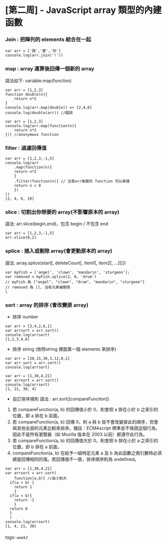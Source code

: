 # [第二周] - JavaScript array 類型的內建函數
### Join : 把陣列的 elements 結合在一起
```javascript=
var arr = ['我','愛','你']
console.log(arr.join('!'))
```
### map : array 運算後回傳一個新的 array
語法如下: variable.map(function)
```javascript=
var arr = [1,2,3]
function double(n){
	return n*2
}
console.log(arr.map(double)) => [2,4,6]
console.log(double(arr)) //錯誤
```
```javascript=
var arr = [1,2,3]
console.log(arr.map(function(n){
	return n*2
})) //anonymous function
```
### filter : 過濾回傳值
```javascript=
var arr = [1,2,3,-1,5]
console.log(arr
    .map(function(n){
    return n*2
    }
    .filter(function(n){ // 注意arr後面的 function 可以串接
    return n > 0
    })
))
[2, 4, 6, 10] 
```
### slice : 切割出你想要的 array(不影響原本的 array)
語法: arr.slice(begin,end)，包含 begin / 不包含 end
```javascript=
var arr = [1,2,3,-1,5]
arr.slice(0,2)
```
### splice : 插入或刪除 array(會更動原本的 array)
語法: array.splice(start[, deleteCount[, item1[, item2[, ...]]]])
```javascript=
var myFish = ['angel', 'clown', 'mandarin', 'sturgeon'];
var removed = myFish.splice(2, 0, 'drum')
// myFish 為 ["angel", "clown", "drum", "mandarin", "sturgeon"] 
// removed 為 [], 沒有元素被刪除
\
```
### sort : array 的排序 (會改變原 array)
- 排序 number
```javascript=
var arr = [3,4,2,6,1]
var arrsort = arr.sort()
console.log(arrsort)
[1,2,3,4,6]
```
- 排序 string (依照string 裡面第一個 elements 來排序)
```javascript=
var arr = [20,15,30,3,12,0,1]
var arr.sort = arr.sort()
console.log(arrsort)
```
```javascript=
var arr = [1,30,4,21]
var arrsort = arr.sort()
console.log(arrsort)
[1, 21, 30, 4]
```
- 自訂排序規則
語法 : arr.sort([compareFunciton])
1. 若 compareFunction(a, b) 的回傳值小於 0，則會把 a 排在小於 b 之索引的位置，即 a 排在 b 前面。
2. 若 compareFunction(a, b) 回傳 0，則 a 與 b 皆不會改變彼此的順序，但會與其他全部的元素比較來排序。備註：ECMAscript 標準並不保證這個行為，因此不是所有瀏覽器（如 Mozilla 版本在 2003 以前）都遵守此行為。
3. 若 compareFunction(a, b) 的回傳值大於 0，則會把 b 排在小於 a 之索引的位置，即 b 排在 a 前面。
4. compareFunction(a, b) 在給予一組特定元素 a 及 b 為此函數之兩引數時必須總是回傳相同的值。若回傳值不一致，排序順序則為 undefined。
```javascript=
var arr = [1,30,4,21]
var arrsort = arr.sort(
	function(a,b){ //由小到大
  if(a > b) {
  	return 1
    }
  if(a < b){
  	return -1
    }
  return 0
  }
  )
console.log(arrsort)
[1, 4, 21, 30]
```

###### tags: `week2`












